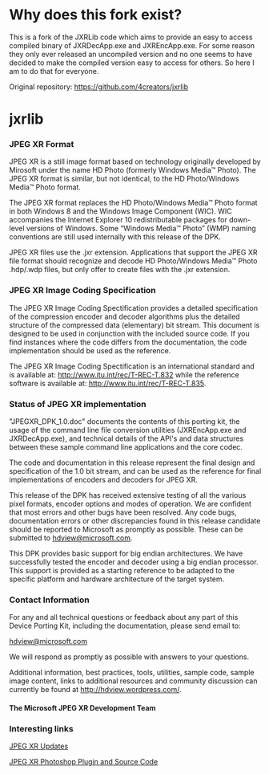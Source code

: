 # Why does this fork exist?
This is a fork of the JXRLib code which aims to provide an easy to access compiled binary of JXRDecApp.exe and JXREncApp.exe. 
For some reason they only ever released an uncompiled version and no one seems to have decided to make the compiled version easy to access for others. 
So here I am to do that for everyone.

Original repository: https://github.com/4creators/jxrlib

# jxrlib
### JPEG XR Format
JPEG XR is a still image format based on
technology originally developed by Mirosoft under the name HD Photo (formerly
Windows Media™ Photo). The JPEG XR format is similar, but not identical, to the
HD Photo/Windows Media™ Photo format.

The JPEG XR format replaces the HD Photo/Windows Media™ Photo format in both
Windows 8 and the Windows Image Component (WIC). WIC accompanies the Internet
Explorer 10 redistributable packages for down-level versions of Windows.
Some “Windows Media™ Photo” (WMP) naming conventions are still used internally
with this release of the DPK.

JPEG XR files use the .jxr extension.  Applications that support the JPEG XR
file format should recognize and decode HD Photo/Windows Media™ Photo
.hdp/.wdp files, but only offer to create files with the .jxr extension.

### JPEG XR Image Coding Specification
The JPEG XR Image Coding Spectification provides a detailed specification of the 
compression encoder and decoder algorithms plus the detailed structure of the 
compressed data (elementary) bit stream.  This document is designed to be used in 
conjunction with the included source code.  If you find instances where the code 
differs from the documentation, the code implementation should be used as the 
reference.

The JPEG XR Image Coding Spectification is an international standard and is
available at: http://www.itu.int/rec/T-REC-T.832 while the reference software is
available at: http://www.itu.int/rec/T-REC-T.835.

### Status of JPEG XR implementation
"JPEGXR_DPK_1.0.doc" documents the contents of this porting kit, the usage of 
the command line file conversion utilities (JXREncApp.exe and JXRDecApp.exe), and 
technical details of the API's and data structures between these sample command 
line applications and the core codec.

The code and documentation in this release represent the final design and 
specification of the 1.0 bit stream, and can be used as the reference for final 
implementations of encoders and decoders for JPEG XR.

This release of the DPK has received extensive testing of all the various pixel 
formats, encoder options and modes of operation.  We are confident that most errors 
and other bugs have been resolved.  Any code bugs, documentation errors or other 
discrepancies found in this release candidate should be reported to Microsoft as 
promptly as possible.  These can be submitted to hdview@microsoft.com.

This DPK provides basic support for big endian architectures.  We have 
successfully tested the encoder and decoder using a big endian processor.  This 
support is provided as a starting reference to be adapted to the specific 
platform and hardware architecture of the target system.

### Contact Information
For any and all technical questions or feedback about any part of this Device
Porting Kit, including the documentation, please send email to:

  hdview@microsoft.com

We will respond as promptly as possible with answers to your questions.

Additional information, best practices, tools, utilities, sample code, sample 
image content, links to additional resources and community discussion can 
currently be found at http://hdview.wordpress.com/.

#### The Microsoft JPEG XR Development Team
### Interesting links
[JPEG XR Updates](https://hdview.wordpress.com/2013/05/30/jpegxr-updates/)

[JPEG XR Photoshop Plugin and Source Code](https://hdview.wordpress.com/2013/04/11/jpegxr-photoshop-plugin-and-source-code/)
